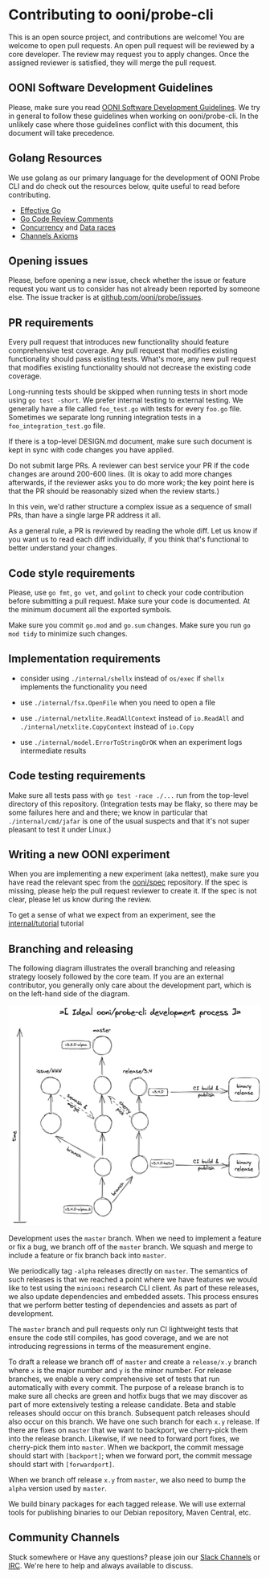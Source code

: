 # Contributing to ooni/probe-cli

This is an open source project, and contributions are welcome! You are welcome
to open pull requests. An open pull request will be reviewed by a core
developer. The review may request you to apply changes. Once the assigned
reviewer is satisfied, they will merge the pull request.

## OONI Software Development Guidelines

Please, make sure you read [OONI Software Development Guidelines](
https://ooni.org/post/ooni-software-development-guidelines/). We try in
general to follow these guidelines when working on ooni/probe-cli. In
the unlikely case where those guidelines conflict with this document, this
document will take precedence.

## Golang Resources

We use golang as our primary language for the development of OONI Probe CLI and do check out the resources below, quite useful to read before contributing.

- [Effective Go](https://go.dev/doc/effective_go)
- [Go Code Review Comments](https://github.com/golang/go/wiki/CodeReviewComments)
- [Concurrency](https://go.dev/blog/pipelines) and [Data races](https://go.dev/ref/mem)
- [Channels Axioms](https://dave.cheney.net/2014/03/19/channel-axioms)

## Opening issues

Please, before opening a new issue, check whether the issue or feature request
you want us to consider has not already been reported by someone else. The
issue tracker is at [github.com/ooni/probe/issues](https://github.com/ooni/probe/issues).

## PR requirements

Every pull request that introduces new functionality should feature
comprehensive test coverage. Any pull request that modifies existing
functionality should pass existing tests. What's more, any new pull
request that modifies existing functionality should not decrease the
existing code coverage.

Long-running tests should be skipped when running tests in short mode
using `go test -short`. We prefer internal testing to external
testing. We generally have a file called `foo_test.go` with tests
for every `foo.go` file. Sometimes we separate long running
integration tests in a `foo_integration_test.go` file.

If there is a top-level DESIGN.md document, make sure such document is
kept in sync with code changes you have applied.

Do not submit large PRs. A reviewer can best service your PR if the
code changes are around 200-600 lines. (It is okay to add more changes
afterwards, if the reviewer asks you to do more work; the key point
here is that the PR should be reasonably sized when the review starts.)

In this vein, we'd rather structure a complex issue as a sequence of
small PRs, than have a single large PR address it all.

As a general rule, a PR is reviewed by reading the whole diff. Let us
know if you want us to read each diff individually, if you think that's
functional to better understand your changes.

## Code style requirements

Please, use `go fmt`, `go vet`, and `golint` to check your code
contribution before submitting a pull request. Make sure your code
is documented. At the minimum document all the exported symbols.

Make sure you commit `go.mod` and `go.sum` changes. Make sure you
run `go mod tidy` to minimize such changes.

## Implementation requirements

- consider using `./internal/shellx` instead of `os/exec` if `shellx`
implements the functionality you need

- use `./internal/fsx.OpenFile` when you need to open a file

- use `./internal/netxlite.ReadAllContext` instead of `io.ReadAll`
and `./internal/netxlite.CopyContext` instead of `io.Copy`

- use `./internal/model.ErrorToStringOrOK` when
an experiment logs intermediate results

## Code testing requirements

Make sure all tests pass with `go test -race ./...` run from the
top-level directory of this repository. (Integration tests may be
flaky, so there may be some failures here and and there; we know
in particular that `./internal/cmd/jafar` is one of the usual
suspects and that it's not super pleasant to test it under Linux.)

## Writing a new OONI experiment

When you are implementing a new experiment (aka nettest), make sure
you have read the relevant spec from the [ooni/spec](
https://github.com/ooni/spec) repository. If the spec is missing,
please help the pull request reviewer to create it. If the spec is
not clear, please let us know during the review.

To get a sense of what we expect from an experiment, see the [internal/tutorial](
https://github.com/ooni/probe-cli/tree/master/internal/tutorial) tutorial

## Branching and releasing

The following diagram illustrates the overall branching and releasing
strategy loosely followed by the core team. If you are an external
contributor, you generally only care about the development part, which
is on the left-hand side of the diagram.

![branching and releasing](docs/branching.png)

Development uses the `master` branch. When we need to implement a
feature or fix a bug, we branch off of the `master` branch. We squash
and merge to include a feature or fix branch back into `master`.

We periodically tag `-alpha` releases directly on `master`. The
semantics of such releases is that we reached a point where we have
features we would like to test using the `miniooni` research CLI
client. As part of these releases, we also update dependencies and
embedded assets. This process ensures that we perform better testing
of dependencies and assets as part of development.

The `master` branch and pull requests only run CI lightweight tests
that ensure the code still compiles, has good coverage, and we are
not introducing regressions in terms of the measurement engine.

To draft a release we branch off of `master` and create a `release/x.y`
branch where `x` is the major number and `y` is the minor number. For
release branches, we enable a very comprehensive set of tests that run
automatically with every commit. The purpose of a release branch is to
make sure all checks are green and hotfix bugs that we may discover
as part of more extensively testing a release candidate. Beta and stable
releases should occur on this branch. Subsequent patch releases should
also occur on this branch. We have one such branch for each `x.y`
release. If there are fixes on `master` that we want to backport, we
cherry-pick them into the release branch. Likewise, if we need to
forward port fixes, we cherry-pick them into `master`. When we backport,
the commit message should start with `[backport]`; when we forward
port, the commit message should start with `[forwardport]`.

When we branch off release `x.y` from `master`, we also need to bump
the `alpha` version used by `master`.

We build binary packages for each tagged release. We will use external
tools for publishing binaries to our Debian repository, Maven Central, etc.

## Community Channels

Stuck somewhere or Have any questions? please join our [Slack Channels](https://slack.ooni.org/) or [IRC](ircs://irc.oftc.net:6697/#ooni). We're here to help and always available to discuss.
